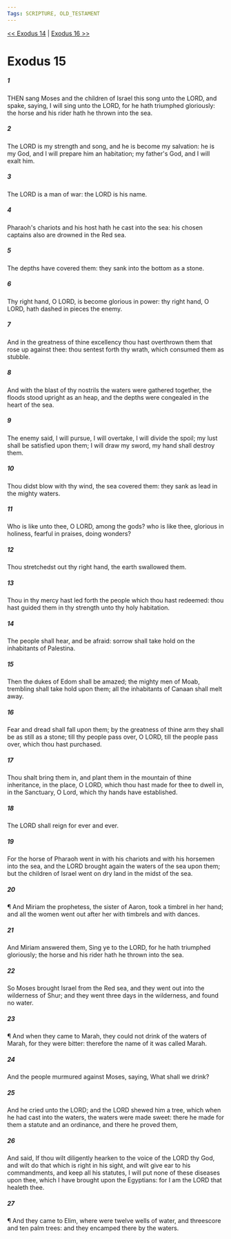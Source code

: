 ```yaml
---
Tags: SCRIPTURE, OLD_TESTAMENT
---
```


[<< Exodus 14](OLD_TESTAMENT/02_Exodus/Exodus_14.md) | [Exodus 16 >>](OLD_TESTAMENT/02_Exodus/Exodus_16.md)

# Exodus 15

##### 1
 THEN sang Moses and the children of Israel this song unto the LORD, and spake, saying, I will sing unto the LORD, for he hath triumphed gloriously: the horse and his rider hath he thrown into the sea.
##### 2
 The LORD is my strength and song, and he is become my salvation: he is my God, and I will prepare him an habitation; my father's God, and I will exalt him.
##### 3
 The LORD is a man of war: the LORD is his name.
##### 4
 Pharaoh's chariots and his host hath he cast into the sea: his chosen captains also are drowned in the Red sea.
##### 5
 The depths have covered them: they sank into the bottom as a stone.
##### 6
 Thy right hand, O LORD, is become glorious in power: thy right hand, O LORD, hath dashed in pieces the enemy.
##### 7
 And in the greatness of thine excellency thou hast overthrown them that rose up against thee: thou sentest forth thy wrath, which consumed them as stubble.
##### 8
 And with the blast of thy nostrils the waters were gathered together, the floods stood upright as an heap, and the depths were congealed in the heart of the sea.
##### 9
 The enemy said, I will pursue, I will overtake, I will divide the spoil; my lust shall be satisfied upon them; I will draw my sword, my hand shall destroy them.
##### 10
 Thou didst blow with thy wind, the sea covered them: they sank as lead in the mighty waters.
##### 11
 Who is like unto thee, O LORD, among the gods?  who is like thee, glorious in holiness, fearful in praises, doing wonders?
##### 12
 Thou stretchedst out thy right hand, the earth swallowed them.
##### 13
 Thou in thy mercy hast led forth the people which thou hast redeemed: thou hast guided them in thy strength unto thy holy habitation.
##### 14
 The people shall hear, and be afraid: sorrow shall take hold on the inhabitants of Palestina.
##### 15
 Then the dukes of Edom shall be amazed; the mighty men of Moab, trembling shall take hold upon them; all the inhabitants of Canaan shall melt away.
##### 16
 Fear and dread shall fall upon them; by the greatness of thine arm they shall be as still as a stone; till thy people pass over, O LORD, till the people pass over, which thou hast purchased.
##### 17
 Thou shalt bring them in, and plant them in the mountain of thine inheritance, in the place, O LORD, which thou hast made for thee to dwell in, in the Sanctuary, O Lord, which thy hands have established.
##### 18
 The LORD shall reign for ever and ever.
##### 19
 For the horse of Pharaoh went in with his chariots and with his horsemen into the sea, and the LORD brought again the waters of the sea upon them; but the children of Israel went on dry land in the midst of the sea.
##### 20
 ¶ And Miriam the prophetess, the sister of Aaron, took a timbrel in her hand; and all the women went out after her with timbrels and with dances.
##### 21
 And Miriam answered them, Sing ye to the LORD, for he hath triumphed gloriously; the horse and his rider hath he thrown into the sea.
##### 22
 So Moses brought Israel from the Red sea, and they went out into the wilderness of Shur; and they went three days in the wilderness, and found no water.
##### 23
 ¶ And when they came to Marah, they could not drink of the waters of Marah, for they were bitter: therefore the name of it was called Marah.
##### 24
 And the people murmured against Moses, saying, What shall we drink?
##### 25
 And he cried unto the LORD; and the LORD shewed him a tree, which when he had cast into the waters, the waters were made sweet: there he made for them a statute and an ordinance, and there he proved them,
##### 26
 And said, If thou wilt diligently hearken to the voice of the LORD thy God, and wilt do that which is right in his sight, and wilt give ear to his commandments, and keep all his statutes, I will put none of these diseases upon thee, which I have brought upon the Egyptians: for I am the LORD that healeth thee.
##### 27
 ¶ And they came to Elim, where were twelve wells of water, and threescore and ten palm trees: and they encamped there by the waters.
